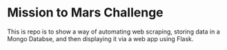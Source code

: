 # Mission to Mars Challenge
This is repo is to show a way of automating web scraping, storing data in a Mongo Databse, and then displaying it via a web app using Flask.
